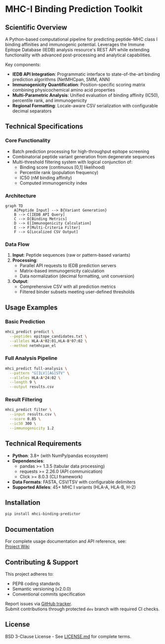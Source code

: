# MHC-I Binding Prediction Toolkit

## Scientific Overview

A Python-based computational pipeline for predicting peptide-MHC class I binding affinities and immunogenic potential. Leverages the Immune Epitope Database (IEDB) analysis resource's REST API while extending functionality with advanced post-processing and analytical capabilities.

Key components:
- **IEDB API Integration**: Programmatic interface to state-of-the-art binding prediction algorithms (NetMHCpan, SMM, ANN)
- **Immunogenicity Quantification**: Position-specific scoring matrix combining physicochemical amino acid properties
- **Multi-Parametric Analysis**: Unified evaluation of binding affinity (IC50), percentile rank, and immunogenicity
- **Regional Formatting**: Locale-aware CSV serialization with configurable decimal separators

## Technical Specifications

### Core Functionality
- Batch prediction processing for high-throughput epitope screening
- Combinatorial peptide variant generation from degenerate sequences
- Multi-threshold filtering system with logical conjunction of:
  - Binding score (continuous [0,1] likelihood)
  - Percentile rank (population frequency)
  - IC50 (nM binding affinity)
  - Computed immunogenicity index

### Architecture
```mermaid
graph TD
    A[Peptide Input] --> B{Variant Generation}
    B --> C[IEDB API Query]
    C --> D[Binding Metrics]
    D --> E[Immunogenicity Calculation]
    E --> F[Multi-Criteria Filter]
    F --> G[Localized CSV Output]
```

### Data Flow
1. **Input**: Peptide sequences (raw or pattern-based variants)
2. **Processing**:
   - Parallel API requests to IEDB prediction servers
   - Matrix-based immunogenicity calculation
   - Data normalization (decimal formatting, unit conversion)
3. **Output**:
   - Comprehensive CSV with all prediction metrics
   - Filtered binder subsets meeting user-defined thresholds

## Usage Examples

### Basic Prediction
```bash
mhci_predict predict \
  --peptides epitope_candidates.txt \
  --alleles HLA-A*02:01,HLA-B*07:02 \
  --method netmhcpan_el
```

### Full Analysis Pipeline
```bash
mhci_predict full-analysis \
  --pattern "G[ILV][AG]STV" \
  --alleles HLA-A*24:02 \
  --length 9 \
  --output results.csv
```

### Result Filtering
```bash
mhci_predict filter \
  --input results.csv \
  --score 0.85 \
  --ic50 300 \
  --immunogenicity 1.2
```

## Technical Requirements

- **Python**: 3.8+ (with NumPy/pandas ecosystem)
- **Dependencies**: 
  - pandas >= 1.3.5 (tabular data processing)
  - requests >= 2.26.0 (API communication)
  - Click >= 8.0.3 (CLI framework)
- **Data Formats**: FASTA, CSV/TSV with configurable delimiters
- **Supported Alleles**: 45+ MHC I variants (HLA-A, HLA-B, H-2)

## Installation

```bash
pip install mhci-binding-predictor
```

## Documentation

For complete usage documentation and API reference, see:  
[Project Wiki](https://github.com/yourusername/mhci-binding-predictor/wiki)

## Contributing & Support

This project adheres to:
- PEP8 coding standards
- Semantic versioning (v2.0.0)
- Conventional commits specification

Report issues via [GitHub tracker](https://github.com/yourusername/mhci-binding-predictor/issues).  
Submit contributions through protected `dev` branch with required CI checks.

## License

BSD 3-Clause License - See [LICENSE.md](LICENSE.md) for complete terms.

